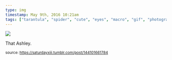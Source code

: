 ```yaml
---
type: img
timestamp: May 9th, 2016 10:21am
tags: ["tarantula", "spider", "cute", "eyes", "macro", "gif", "photography"]
---
```

<img src="https://saturdayxiii.github.io/media/144101661784.gif"/>

That Ashley.
 
      
      
  
<small>source: https://saturdayxiii.tumblr.com/post/144101661784</small>